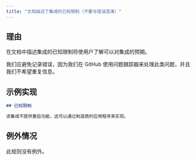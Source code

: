 ```yaml
---
title: "文档描述了集成的已知限制（不要与错误混淆）"
---
```


## 理由

在文档中描述集成的已知限制将使用户了解可以对集成的预期。

我们应避免记录错误，因为我们在 GitHub 使用问题跟踪器来处理此类问题，并且我们不希望重复信息。

## 示例实现

```markdown showLineNumbers
## 已知限制

该集成不提供重启功能，这可以通过制造商的应用程序来实现。
```

## 例外情况

此规则没有例外。